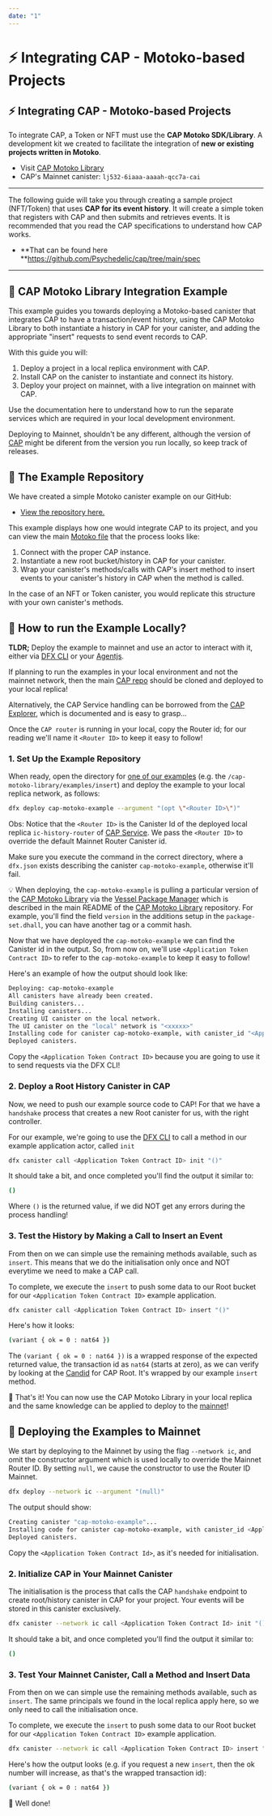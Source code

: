 ```yaml
---
date: "1"
---
```

# ⚡ Integrating CAP - Motoko-based Projects
## ⚡ Integrating CAP - Motoko-based Projects

To integrate CAP, a Token or NFT must use the **CAP Motoko SDK/Library**. A development kit we created to facilitate the integration of **new or existing projects written in Motoko**.

- Visit [CAP Motoko Library](https://github.com/Psychedelic/cap-motoko-library)
- CAP's Mainnet canister: `lj532-6iaaa-aaaah-qcc7a-cai`

-----

The following guide will take you through creating a sample project (NFT/Token) that uses **CAP for its event history**. It will create a simple token that registers with CAP and then submits and retrieves events. It is recommended that you read the CAP specifications to understand how CAP works. 

- **That can be found here **https://github.com/Psychedelic/cap/tree/main/spec

----

## 🦖 CAP Motoko Library Integration Example

This example guides you towards deploying a Motoko-based canister that integrates CAP to have a transaction/event history, using the CAP Motoko Library to both instantiate a history in CAP for your canister, and adding the appropriate "insert" requests to send event records to CAP.

With this guide you will:

1. Deploy a project in a local replica environment with CAP.
2. Install CAP on the canister to instantiate and connect its history.
3. Deploy your project on mainnet, with a live integration on mainnet with CAP.

Use the documentation here to understand how to run the separate services which are required in your local development environment.

Deploying to Mainnet, shouldn't be any different, although the version of [CAP](https://github/com/psychedelic/cap) might be diferent from the version you run locally, so keep track of releases.

## 📓 The Example Repository 

We have created a simple Motoko canister example on our GitHub:

- [View the repository here.](https://github.com/Psychedelic/cap-motoko-library/tree/main/examples/insert)

This example displays how one would integrate CAP to its project, and you can view the main [Motoko file](https://github.com/Psychedelic/cap-motoko-library/blob/main/examples/insert/src/main.mo) that the process looks like:

1. Connect with the proper CAP instance.
2. Instantiate a new root bucket/history in CAP for your canister.
3. Wrap your canister's methods/calls with CAP's insert method to insert events to your canister's history in CAP when the method is called.

In the case of an NFT or Token canister, you would replicate this structure with your own canister's methods.


## 🤔 How to run the Example Locally?

**TLDR;** Deploy the example to mainnet and use an actor to interact with it, either via [DFX CLI](https://sdk.dfinity.org/docs/developers-guide/cli-reference.html) or your [Agentjs](https://github.com/dfinity/agent-js).

If planning to run the examples in your local environment and not the mainnet network, then the main [CAP repo](https://github.com/Psychedelic/cap) should be cloned and deployed to your local replica!

Alternatively, the CAP Service handling can be borrowed from the [CAP Explorer](https://github.com/Psychedelic/cap-explorer), which is documented and is easy to grasp...

Once the `CAP router` is running in your local, copy the Router id; for our reading we'll name it `<Router ID>` to keep it easy to follow!

### 1. Set Up the Example Repository

When ready, open the directory for [one of our examples](https://github.com/Psychedelic/cap-motoko-library/blob/main/examples/insert/src/main.mo) (e.g. the `/cap-motoko-library/examples/insert`) and deploy the example to your local replica network, as follows:

```sh
dfx deploy cap-motoko-example --argument "(opt \"<Router ID>\")"
```

Obs: Notice that the `<Router ID>` is the Canister Id of the deployed local replica `ic-history-router` of [CAP Service](https://github.com/psychedelic/cap). We pass the `<Router ID>` to override the default Mainnet Router Canister id.

Make sure you execute the command in the correct directory, where a `dfx.json` exists describing the canister `cap-motoko-example`, otherwise it'll fail.

💡 When deploying, the `cap-motoko-example` is pulling a particular version of the [CAP Motoko Library](https://github.com/Psychedelic/cap-motoko-library) via the [Vessel Package Manager](https://github.com/dfinity/vessel/releases) which is described in the main README of the [CAP Motoko Library](https://github.com/Psychedelic/cap-motoko-library) repository. For example, you'll find the field `version` in the additions setup in the `package-set.dhall`, you can have another tag or a commit hash.

Now that we have deployed the `cap-motoko-example` we can find the Canister id in the output. So, from now on, we'll use `<Application Token Contract ID>` to refer to the `cap-motoko-example` to keep it easy to follow!

Here's an example of how the output should look like:

```sh
Deploying: cap-motoko-example
All canisters have already been created.
Building canisters...
Installing canisters...
Creating UI canister on the local network.
The UI canister on the "local" network is "<xxxxx>"
Installing code for canister cap-motoko-example, with canister_id "<Application Token Contract ID>"
Deployed canisters.
```

Copy the `<Application Token Contract ID>` because you are going to use it to send requests via the DFX CLI!

### 2. Deploy a Root History Canister in CAP

Now, we need to push our example source code to CAP! For that we have a `handshake` process that creates a new Root canister for us, with the right controller.

For our example, we're going to use the [DFX CLI](https://smartcontracts.org/docs/developers-guide/cli-reference.html) to call a method in our example application actor, called `init`

```sh
dfx canister call <Application Token Contract ID> init "()"
```

It should take a bit, and once completed you'll find the output it similar to:

```sh
()
```

Where `()` is the returned value, if we did NOT get any errors during the process handling!

### 3. Test the History by Making a Call to Insert an Event

From then on we can simple use the remaining methods available, such as `insert`. This means that we do the initialisation only once and NOT everytime we need to make a CAP call.

To complete, we execute the `insert` to push some data to our Root bucket for our `<Application Token Contract ID>` example application.

```sh
dfx canister call <Application Token Contract ID> insert "()"
```

Here's how it looks:

```sh
(variant { ok = 0 : nat64 })
```

The `(variant { ok = 0 : nat64 })` is a wrapped response of the expected returned value, the transaction id as `nat64` (starts at zero), as we can verify by looking at the [Candid](https://github.com/Psychedelic/cap/blob/main/candid/root.did#L57) for CAP Root. It's wrapped by our example `insert` method.

👋 That's it! You can now use the CAP Motoko Library in your local replica and the same knowledge can be applied to deploy to the [mainnet](#-deploying-the-examples-to-mainnet)!

## 🚀 Deploying the Examples to Mainnet

We start by deploying to the Mainnet by using the flag `--network ic`, and omit the constructor argument which is used locally to override the Mainnet Router ID. By setting `null`, we cause the constructor to use the Router ID Mainnet.

```sh
dfx deploy --network ic --argument "(null)"
```

The output should show:

```sh
Creating canister "cap-motoko-example"...
Installing code for canister cap-motoko-example, with canister_id <Application Token Contract Id>
Deployed canisters.
```

Copy the `<Application Token Contract Id>`, as it's needed for initialisation.

### 2. Initialize CAP in Your Mainnet Canister


The initialisation is the process that calls the CAP `handshake` endpoint to create root/history canister in CAP for your project. Your events will be stored in this canister exclusively.

```sh
dfx canister --network ic call <Application Token Contract Id> init "()"
```

It should take a bit, and once completed you'll find the output it similar to:

```sh
()
```

### 3. Test Your Mainnet Canister, Call a Method and Insert Data

From then on we can simple use the remaining methods available, such as `insert`. The same principals we found in the local replica apply here, so we only need to call the initialisation once.

To complete, we execute the `insert` to push some data to our Root bucket for our `<Application Token Contract ID>` example application.

```sh
dfx canister --network ic call <Application Token Contract ID> insert "()"
```

Here's how the output looks (e.g. if you request a new `insert`, then the ok number will increase, as that's the wrapped transaction id):

```sh
(variant { ok = 0 : nat64 })
```

👋 Well done!